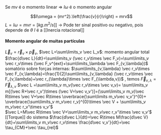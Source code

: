 Se $mv$ é o momento linear => $I\omega$ é o momento angular

$$I\omega = (mr^2).\left(\frac{v}{r}\right) = mrv$$
$L = I\omega = mvr = [kg.m^2/s]$] -> Pode ter sinal positivo ou negativo, pois depende de $\theta$
$I$  é a [[Inercia rotacional]]

#### Momento angular de muitas partículas
$\vec L_v =\vec r_v\times \vec p_v$, $\vec L=\sum\limits_v \vec L_v$: momento angular total
$\frac{d\vec L}{dt}=\sum\limits_v (\vec r_v\times \vec F_v)=\sum\limits_v \vec r_v\times (\vec F_v^{ext}+\sum\limits_\lambda \vec F_{v,\lambda})$ 
somatório sobre forças internas:  $\sum\limits_{v,\lambda} \vec r_v\times \vec F_{v,\lambda}=\frac{1}{2}\sum\limits_{v,\lambda} (\vec r_v\times \vec F_{v,\lambda}+\vec r_{\lambda}\times \vec F_{\lambda,v})$ , temos $\vec F_{v,\lambda}=\vec F_{\lambda, v}$ 
$\vec L =\sum\limits_v m_v(\vec r_v\times \vec v_v)= \sum\limits_v m[(\vec R+\vec r_v')\times (\vec V=\vec v_v')]=(\sum\limits_v m_v)\vec R\times \vec V+\vec R\times \overbrace{\sum\limits m_v\vec v_v'}^{0}+ \overbrace{\sum\limits_v m_v\vec r_v}^{0}\times \vec V + \sum\limits_v m_v\vec r_v'\times v_v'$  
$\vec L=M\vec R\times \vec V+\sum\limits_v m_v\vec r_v'\times \vec v_v'$ 
[[Torque]] do sistema
$\frac{d\vec L}{dt}=\vec R\times M\frac{d\vec V}{dt}+\sum\limits_v m_v\vec r_v\times \frac{d\vec v_v'}{dt}=\vec \tau_{CM}+\vec \tau_{rel}$ 